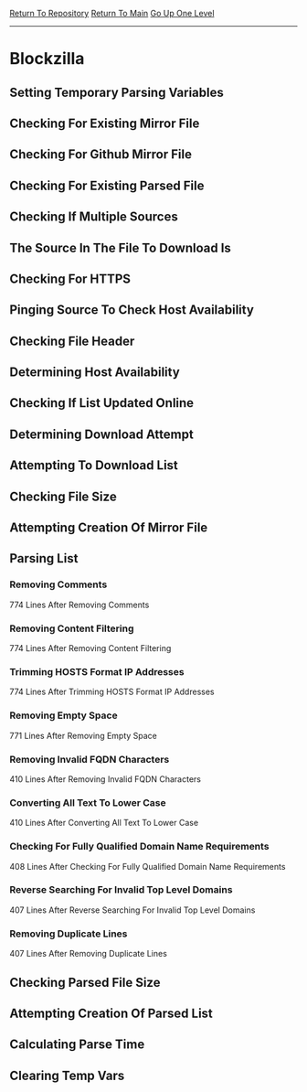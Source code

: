 [Return To Repository](https://github.com/deathbybandaid/piholeparser/)
[Return To Main](https://github.com/deathbybandaid/piholeparser/blob/master/RecentRunLogs/Mainlog.md)
[Go Up One Level](https://github.com/deathbybandaid/piholeparser/blob/master/RecentRunLogs/TopLevelScripts/30-Processing-Blacklists.md)
____________________________________
# Blockzilla
## Setting Temporary Parsing Variables
## Checking For Existing Mirror File
## Checking For Github Mirror File
## Checking For Existing Parsed File
## Checking If Multiple Sources
## The Source In The File To Download Is
## Checking For HTTPS
## Pinging Source To Check Host Availability
## Checking File Header
## Determining Host Availability
## Checking If List Updated Online
## Determining Download Attempt
## Attempting To Download List
## Checking File Size
## Attempting Creation Of Mirror File
## Parsing List
### Removing Comments
774 Lines After Removing Comments
### Removing Content Filtering
774 Lines After Removing Content Filtering
### Trimming HOSTS Format IP Addresses
774 Lines After Trimming HOSTS Format IP Addresses
### Removing Empty Space
771 Lines After Removing Empty Space
### Removing Invalid FQDN Characters
410 Lines After Removing Invalid FQDN Characters
### Converting All Text To Lower Case
410 Lines After Converting All Text To Lower Case
### Checking For Fully Qualified Domain Name Requirements
408 Lines After Checking For Fully Qualified Domain Name Requirements
### Reverse Searching For Invalid Top Level Domains
407 Lines After Reverse Searching For Invalid Top Level Domains
### Removing Duplicate Lines
407 Lines After Removing Duplicate Lines
## Checking Parsed File Size
## Attempting Creation Of Parsed List
## Calculating Parse Time
## Clearing Temp Vars
